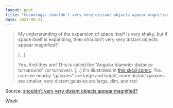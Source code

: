 ```yaml
---
layout: post
title: "Cosmology: shouldn't very very distant objects appear magnified?"
date: 2023-08-21
---
```


> My understanding of the expansion of space itself is very shaky, but if
space itself is expanding, then shouldn't very very distant objects appear
magnified?
>
> [...]
>
> Yes. And they are! This is called the "Angular diameter distance
turnaround" (or turnover). [...] It's illustrated in [this xkcd comic](
https://xkcd.com/2622/). You can see nearby "galaxies" are large and
bright, more distant galaxies are smaller, very distant galaxies are large,
dim, and red.

Source: [shouldn't very very distant objects appear magnified?](
https://astronomy.stackexchange.com/questions/54499/shouldnt-very-very-distant-objects-appear-magnified
)

Woah

